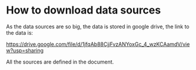 # How to download data sources

As the data sources are so big, the data is stored in google drive, the link to the data is: <p>
https://drive.google.com/file/d/1jfqAb88CjjFvzANYoxGc_4_wzKCAamdV/view?usp=sharing

All the sources are defined in the document.

